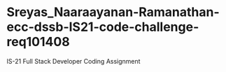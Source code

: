 # Sreyas_Naaraayanan-Ramanathan-ecc-dssb-IS21-code-challenge-req101408
IS-21 Full Stack Developer Coding Assignment
